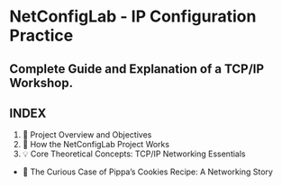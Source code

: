 # NetConfigLab - IP Configuration Practice 
## Complete Guide and Explanation of a TCP/IP Workshop.

## INDEX
1. 📝 Project Overview and Objectives  
2. 🧭 How the NetConfigLab Project Works  
3. 💡 Core Theoretical Concepts: TCP/IP Networking Essentials 
- 📖 The Curious Case of Pippa’s Cookies Recipe: A Networking Story 
